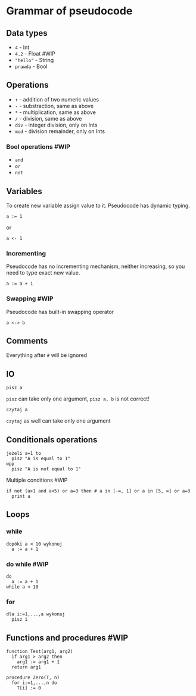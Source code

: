 # Grammar of pseudocode

## Data types

- `4` - Int
- `4.2` - Float #WIP
- `"hello"` - String
- `prawda` - Bool

## Operations

- `+` - addition of two numeric values
- `-` - substraction, same as above
- `*` - multiplication, same as above
- `/` - division, same as above
- `div` - integer division, only on Ints
- `mod` - division remainder, only on Ints

### Bool operations #WIP

- `and`
- `or`
- `not`

## Variables

To create new variable assign value to it. Pseudocode has dynamic typing.

```
a := 1
```
or
```
a <- 1
```

### Incrementing

Pseudocode has no incrementing mechanism, neither increasing, so you need to type exact new value.

```
a := a + 1
```

### Swapping #WIP

Pseudocode has built-in swapping operator

```
a <-> b
```

## Comments

Everything after `#` will be ignored

## IO

```
pisz a
```

`pisz` can take only one argument, `pisz a, b` is not correct!


```
czytaj a
```

`czytaj` as well can take only one argument

## Conditionals operations

```
jeżeli a=1 to
  pisz "A is equal to 1"
wpp
  pisz "A is not equal to 1"
```

Multiple conditions #WIP

```
if not (a>1 and a<5) or a=3 then # a in [-∞, 1] or a in [5, ∞] or a=3
  print a
```

## Loops

### while

```
dopóki a < 10 wykonuj
  a := a + 1
```

### do while #WIP

```
do
  a := a + 1
while a < 10
```

### for

```
dla i:=1,...,a wykonuj
  pisz i
```

## Functions and procedures #WIP

```
function Test(arg1, arg2)
  if arg1 > arg2 then
    arg1 := arg1 + 1
  return arg1
```

```
procedure Zero(T, n)
  for i:=1,...,n do
    T[i] := 0
```

